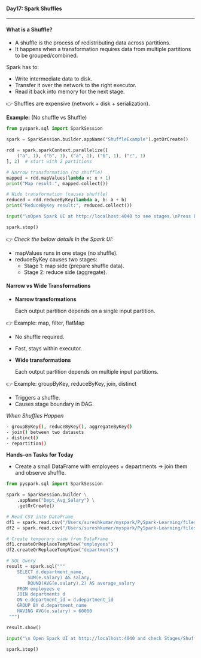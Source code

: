 #### Day17: Spark Shuffles
---

#### What is a Shuffle?
- A shuffle is the process of redistributing data across partitions.
- It happens when a transformation requires data from multiple partitions to be grouped/combined.

Spark has to:

- Write intermediate data to disk.
- Transfer it over the network to the right executor.
- Read it back into memory for the next stage.

👉 Shuffles are expensive (network + disk + serialization).

**Example:** (No shuffle vs Shuffle)

``` python
from pyspark.sql import SparkSession

spark = SparkSession.builder.appName("ShuffleExample").getOrCreate()

rdd = spark.sparkContext.parallelize([
    ("a", 1), ("b", 1), ("a", 1), ("b", 1), ("c", 1)
], 2)  # start with 2 partitions

# Narrow transformation (no shuffle)
mapped = rdd.mapValues(lambda x: x + 1)
print("Map result:", mapped.collect())

# Wide transformation (causes shuffle)
reduced = rdd.reduceByKey(lambda a, b: a + b)
print("ReduceByKey result:", reduced.collect())

input("\nOpen Spark UI at http://localhost:4040 to see stages.\nPress Enter to exit...")

spark.stop()
```
👉 _Check the below details In the Spark UI:_
- mapValues runs in one stage (no shuffle).
- reduceByKey causes two stages:
	- Stage 1: map side (prepare shuffle data).
	- Stage 2: reduce side (aggregate).

#### Narrow vs Wide Transformations
- **Narrow transformations**
  
  Each output partition depends on a single input partition.

👉 Example: map, filter, flatMap
- No shuffle required.   
- Fast, stays within executor.

- **Wide transformations**

  Each output partition depends on multiple input partitions.
  
👉 Example: groupByKey, reduceByKey, join, distinct

- Triggers a shuffle.
- Causes stage boundary in DAG.

_When Shuffles Happen_
``` bash
- groupByKey(), reduceByKey(), aggregateByKey()
- join() between two datasets
- distinct()
- repartition()
```
**Hands-on Tasks for Today**

- Create a small DataFrame with employees + departments → join them and observe shuffle.
``` python
from pyspark.sql import SparkSession

spark = SparkSession.builder \
	.appName("Dept_Avg_Salary") \
	.getOrCreate()

# Read CSV into DataFrame 
df1 = spark.read.csv("/Users/sureshkumar/myspark/PySpark-Learning/files/employees.csv", header=True, inferSchema=True)
df2 = spark.read.csv("/Users/sureshkumar/myspark/PySpark-Learning/files/departments.csv", header=True, inferSchema=True)

# Create temporary view from DataFrame
df1.createOrReplaceTempView("employees")
df2.createOrReplaceTempView("departments")

# SQL Query
result = spark.sql("""
	SELECT d.department_name,
		SUM(e.salary) AS salary,
		ROUND(AVG(e.salary),2) AS average_salary
	FROM employees e
	JOIN departments d
	ON e.department_id = d.department_id
	GROUP BY d.department_name
	HAVING AVG(e.salary) > 60000
 """)

result.show()

input("\n Open Spark UI at http://localhost:4040 and check Stages/Shuffle metrics.\nPress Enter to exit...")

spark.stop()
```